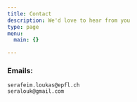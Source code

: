 ```yaml
---
title: Contact
description: We'd love to hear from you
type: page
menu:
  main: {}

---
```


### Emails:

    serafeim.loukas@epfl.ch
    seralouk@gmail.com
